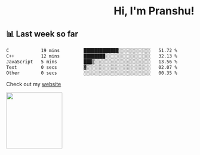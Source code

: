<div align="right" >
   
   <H1>Hi, I'm Pranshu!</H1>

</div>

## 📊 Last week so far
<!--START_SECTION:waka-->

```txt
C            19 mins         █████████████░░░░░░░░░░░░   51.72 %
C++          12 mins         ████████░░░░░░░░░░░░░░░░░   32.13 %
JavaScript   5 mins          ███▒░░░░░░░░░░░░░░░░░░░░░   13.56 %
Text         0 secs          ▓░░░░░░░░░░░░░░░░░░░░░░░░   02.07 %
Other        0 secs          ░░░░░░░░░░░░░░░░░░░░░░░░░   00.35 %
```

<!--END_SECTION:waka-->

Check out my [website](https://pranshu05.vercel.app)

<img align="left" width="150" src="https://user-images.githubusercontent.com/70943732/209951571-93b7afe5-f523-4683-b725-5d94b287e94e.png">

